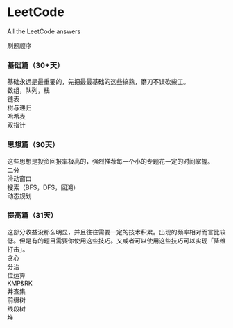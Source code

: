 # LeetCode

All the LeetCode answers

刷题顺序
### 基础篇（30+天）
基础永远是最重要的，先把最最基础的这些搞熟，磨刀不误砍柴工。  
数组，队列，栈  
链表  
树与递归  
哈希表  
双指针  

### 思想篇（30天）
这些思想是投资回报率极高的，强烈推荐每一个小的专题花一定的时间掌握。  
二分  
滑动窗口  
搜索（BFS，DFS，回溯）  
动态规划  

### 提高篇（31天）
这部分收益没那么明显，并且往往需要一定的技术积累。出现的频率相对而言比较低。但是有的题目需要你使用这些技巧。又或者可以使用这些技巧可以实现「降维打击」。  
贪心  
分治  
位运算  
KMP&RK  
并查集  
前缀树  
线段树  
堆  
